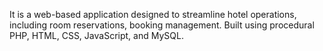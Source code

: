 It is a web-based application designed to streamline hotel operations, including room reservations, booking management. Built using procedural PHP, HTML, CSS, JavaScript, and MySQL.
